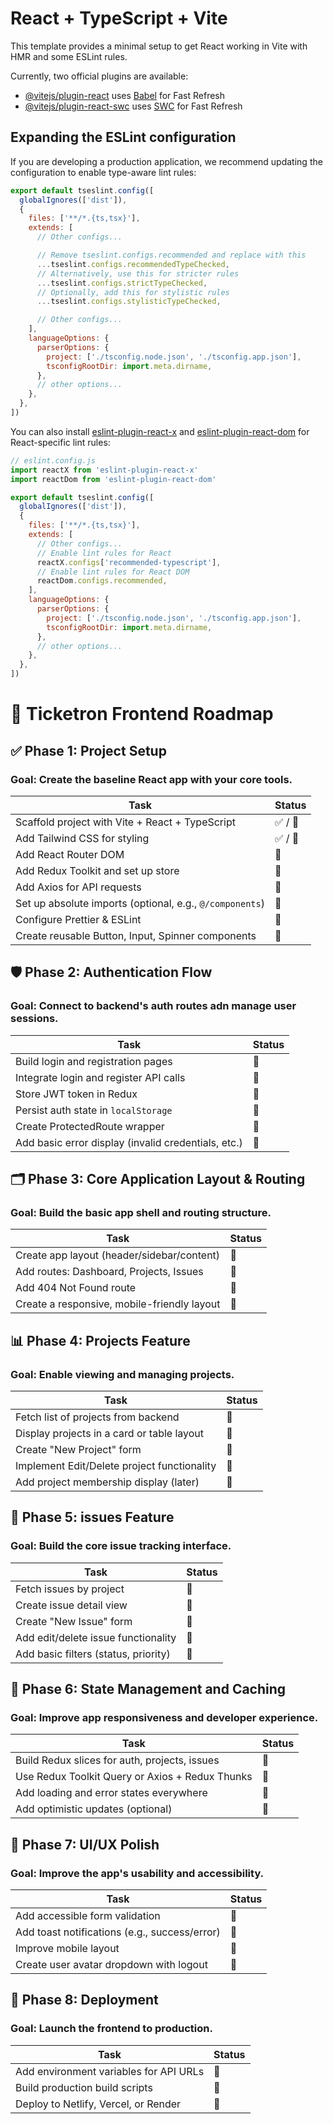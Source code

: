 # React + TypeScript + Vite

This template provides a minimal setup to get React working in Vite with HMR and some ESLint rules.

Currently, two official plugins are available:

- [@vitejs/plugin-react](https://github.com/vitejs/vite-plugin-react/blob/main/packages/plugin-react) uses [Babel](https://babeljs.io/) for Fast Refresh
- [@vitejs/plugin-react-swc](https://github.com/vitejs/vite-plugin-react/blob/main/packages/plugin-react-swc) uses [SWC](https://swc.rs/) for Fast Refresh

## Expanding the ESLint configuration

If you are developing a production application, we recommend updating the configuration to enable type-aware lint rules:

```js
export default tseslint.config([
  globalIgnores(['dist']),
  {
    files: ['**/*.{ts,tsx}'],
    extends: [
      // Other configs...

      // Remove tseslint.configs.recommended and replace with this
      ...tseslint.configs.recommendedTypeChecked,
      // Alternatively, use this for stricter rules
      ...tseslint.configs.strictTypeChecked,
      // Optionally, add this for stylistic rules
      ...tseslint.configs.stylisticTypeChecked,

      // Other configs...
    ],
    languageOptions: {
      parserOptions: {
        project: ['./tsconfig.node.json', './tsconfig.app.json'],
        tsconfigRootDir: import.meta.dirname,
      },
      // other options...
    },
  },
])
```

You can also install [eslint-plugin-react-x](https://github.com/Rel1cx/eslint-react/tree/main/packages/plugins/eslint-plugin-react-x) and [eslint-plugin-react-dom](https://github.com/Rel1cx/eslint-react/tree/main/packages/plugins/eslint-plugin-react-dom) for React-specific lint rules:

```js
// eslint.config.js
import reactX from 'eslint-plugin-react-x'
import reactDom from 'eslint-plugin-react-dom'

export default tseslint.config([
  globalIgnores(['dist']),
  {
    files: ['**/*.{ts,tsx}'],
    extends: [
      // Other configs...
      // Enable lint rules for React
      reactX.configs['recommended-typescript'],
      // Enable lint rules for React DOM
      reactDom.configs.recommended,
    ],
    languageOptions: {
      parserOptions: {
        project: ['./tsconfig.node.json', './tsconfig.app.json'],
        tsconfigRootDir: import.meta.dirname,
      },
      // other options...
    },
  },
])
```

# 🎯 Ticketron Frontend Roadmap

## ✅ Phase 1: Project Setup

### Goal: Create the baseline React app with your core tools.

| Task                                                     | Status |
| -------------------------------------------------------- | ------ |
| Scaffold project with Vite + React + TypeScript          | ✅ / 🔲 |
| Add Tailwind CSS for styling                             | ✅ / 🔲 |
| Add React Router DOM                                     | 🔲     |
| Add Redux Toolkit and set up store                       | 🔲     |
| Add Axios for API requests                               | 🔲     |
| Set up absolute imports (optional, e.g., `@/components`) | 🔲     |
| Configure Prettier & ESLint                              | 🔲     |
| Create reusable Button, Input, Spinner components        | 🔲     |

## 🛡️ Phase 2: Authentication Flow

### Goal: Connect to backend's auth routes adn manage user sessions.

| Task                                                | Status |
| --------------------------------------------------- | ------ |
| Build login and registration pages                  | 🔲     |
| Integrate login and register API calls              | 🔲     |
| Store JWT token in Redux                            | 🔲     |
| Persist auth state in `localStorage`                | 🔲     |
| Create ProtectedRoute wrapper                       | 🔲     |
| Add basic error display (invalid credentials, etc.) | 🔲     |

## 🗂️ Phase 3: Core Application Layout & Routing

### Goal: Build the basic app shell and routing structure.

| Task                                        | Status |
| ------------------------------------------- | ------ |
| Create app layout (header/sidebar/content)  | 🔲     |
| Add routes: Dashboard, Projects, Issues     | 🔲     |
| Add 404 Not Found route                     | 🔲     |
| Create a responsive, mobile-friendly layout | 🔲     |

## 📊 Phase 4: Projects Feature

### Goal: Enable viewing and managing projects.

| Task                                        | Status |
| ------------------------------------------- | ------ |
| Fetch list of projects from backend         | 🔲     |
| Display projects in a card or table layout  | 🔲     |
| Create "New Project" form                   | 🔲     |
| Implement Edit/Delete project functionality | 🔲     |
| Add project membership display (later)      | 🔲     |


## 🐛 Phase 5: issues Feature

### Goal: Build the core issue tracking interface.

| Task                                 | Status |
| ------------------------------------ | ------ |
| Fetch issues by project              | 🔲     |
| Create issue detail view             | 🔲     |
| Create "New Issue" form              | 🔲     |
| Add edit/delete issue functionality  | 🔲     |
| Add basic filters (status, priority) | 🔲     |


## 🔬 Phase 6: State Management and Caching

### Goal: Improve app responsiveness and developer experience.

| Task                                            | Status |
| ----------------------------------------------- | ------ |
| Build Redux slices for auth, projects, issues   | 🔲     |
| Use Redux Toolkit Query or Axios + Redux Thunks | 🔲     |
| Add loading and error states everywhere         | 🔲     |
| Add optimistic updates (optional)               | 🔲     |


## 🎨 Phase 7: UI/UX Polish

### Goal: Improve the app's usability and accessibility.

| Task                                          | Status |
| --------------------------------------------- | ------ |
| Add accessible form validation                | 🔲     |
| Add toast notifications (e.g., success/error) | 🔲     |
| Improve mobile layout                         | 🔲     |
| Create user avatar dropdown with logout       | 🔲     |


## 🚀 Phase 8: Deployment

### Goal: Launch the frontend to production.

| Task                                   | Status |
| -------------------------------------- | ------ |
| Add environment variables for API URLs | 🔲     |
| Build production build scripts         | 🔲     |
| Deploy to Netlify, Vercel, or Render   | 🔲     |
